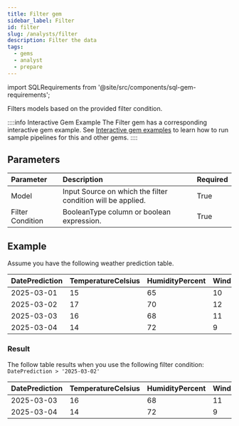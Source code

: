 ```yaml
---
title: Filter gem
sidebar_label: Filter
id: filter
slug: /analysts/filter
description: Filter the data
tags:
  - gems
  - analyst
  - prepare
---
```


import SQLRequirements from '@site/src/components/sql-gem-requirements';

<SQLRequirements
  execution_engine="SQL Warehouse"
  sql_package_name=""
  sql_package_version=""
/>

Filters models based on the provided filter condition.

::::info Interactive Gem Example
The Filter gem has a corresponding interactive gem example. See [Interactive gem examples](/analysts/gems#interactive-gem-examples) to learn how to run sample pipelines for this and other gems.
::::

## Parameters

| Parameter        | Description                                                 | Required |
| :--------------- | :---------------------------------------------------------- | :------- |
| Model            | Input Source on which the filter condition will be applied. | True     |
| Filter Condition | BooleanType column or boolean expression.                   | True     |

## Example

Assume you have the following weather prediction table.

<div class="table-example">

| DatePrediction | TemperatureCelsius | HumidityPercent | WindSpeed | Condition |
| -------------- | ------------------ | --------------- | --------- | --------- |
| 2025-03-01     | 15                 | 65              | 10        | Sunny     |
| 2025-03-02     | 17                 | 70              | 12        | Cloudy    |
| 2025-03-03     | 16                 | 68              | 11        | Rainy     |
| 2025-03-04     | 14                 | 72              | 9         | Sunny     |

</div>

### Result

The follow table results when you use the following filter condition: `DatePrediction > '2025-03-02'`

<div class="table-example">

| DatePrediction | TemperatureCelsius | HumidityPercent | WindSpeed | Condition |
| -------------- | ------------------ | --------------- | --------- | --------- |
| 2025-03-03     | 16                 | 68              | 11        | Rainy     |
| 2025-03-04     | 14                 | 72              | 9         | Sunny     |

</div>
